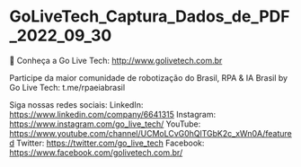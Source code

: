 # GoLiveTech_Captura_Dados_de_PDF_2022_09_30

🚀 Conheça a Go Live Tech: http://www.golivetech.com.br 

Participe da maior comunidade de robotização do Brasil, RPA & IA Brasil by Go Live Tech: t.me/rpaeiabrasil 
 
Siga nossas redes sociais:
LinkedIn: https://www.linkedin.com/company/6641315
Instagram: https://www.instagram.com/go_live_tech/
YouTube: https://www.youtube.com/channel/UCMoLCvG0hQlTGbK2c_xWn0A/featured
Twitter: https://twitter.com/go_live_tech
Facebook: https://www.facebook.com/golivetech.com.br/ 
